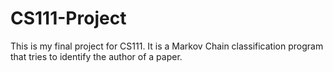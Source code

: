 # CS111-Project
This is my final project for CS111. It is a Markov Chain classification program that tries to identify the author of a paper.

